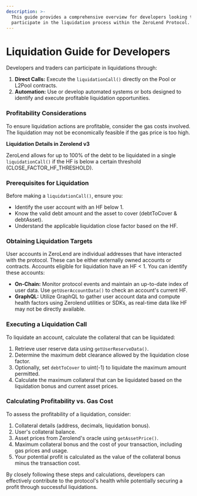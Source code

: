 ```yaml
---
description: >-
  This guide provides a comprehensive overview for developers looking to
  participate in the liquidation process within the ZeroLend Protocol.
---
```


# Liquidation Guide for Developers

Developers and traders can participate in liquidations through:

1. **Direct Calls:** Execute the `liquidationCall()` directly on the Pool or L2Pool contracts.&#x20;
2. **Automation:** Use or develop automated systems or bots designed to identify and execute profitable liquidation opportunities.

### **Profitability Considerations**

To ensure liquidation actions are profitable, consider the gas costs involved. The liquidation may not be economically feasible if the gas price is too high.

**Liquidation Details in Zerolend v3**

ZeroLend allows for up to 100% of the debt to be liquidated in a single `liquidationCall()` if the HF is below a certain threshold (CLOSE\_FACTOR\_HF\_THRESHOLD).

### **Prerequisites for Liquidation**

Before making a `liquidationCall()`, ensure you:

* Identify the user account with an HF below 1.
* Know the valid debt amount and the asset to cover (debtToCover & debtAsset).
* Understand the applicable liquidation close factor based on the HF.

### **Obtaining Liquidation Targets**

User accounts in ZeroLend are individual addresses that have interacted with the protocol. These can be either externally owned accounts or contracts. Accounts eligible for liquidation have an HF < 1. You can identify these accounts:

* **On-Chain:** Monitor protocol events and maintain an up-to-date index of user data. Use `getUserAccountData()` to check an account's current HF.
* **GraphQL:** Utilize GraphQL to gather user account data and compute health factors using Zerolend utilities or SDKs, as real-time data like HF may not be directly available.

### **Executing a Liquidation Call**

To liquidate an account, calculate the collateral that can be liquidated:

1. Retrieve user reserve data using `getUserReserveData()`.
2. Determine the maximum debt clearance allowed by the liquidation close factor.
3. Optionally, set `debtToCover` to uint(-1) to liquidate the maximum amount permitted.
4. Calculate the maximum collateral that can be liquidated based on the liquidation bonus and current asset prices.

### **Calculating Profitability vs. Gas Cost**

To assess the profitability of a liquidation, consider:

1. Collateral details (address, decimals, liquidation bonus).
2. User's collateral balance.
3. Asset prices from Zerolend's oracle using `getAssetPrice()`.
4. Maximum collateral bonus and the cost of your transaction, including gas prices and usage.
5. Your potential profit is calculated as the value of the collateral bonus minus the transaction cost.

By closely following these steps and calculations, developers can effectively contribute to the protocol's health while potentially securing a profit through successful liquidations.

